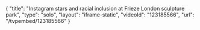 {
    "title": "Instagram stars and racial inclusion at Frieze London sculpture park",
    "type": "solo",
    "layout": "iframe-static",
    "videoId": "123185566",
    "url": "\/tvpembed\/123185566"
}